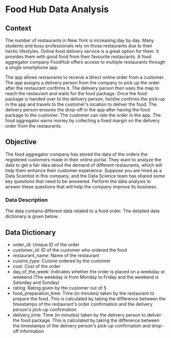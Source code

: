 # Food Hub Data Analysis
## Context

The number of restaurants in New York is increasing day by day. Many students and busy professionals rely on those restaurants due to their hectic lifestyles. Online food delivery service is a great option for them. It provides them with good food from their favourite restaurants. A food aggregator company FoodHub offers access to multiple restaurants through a single smartphone app.

The app allows restaurants to receive a direct online order from a customer. The app assigns a delivery person from the company to pick up the order after the restaurant confirms it. The delivery person then uses the map to reach the restaurant and waits for the food package. Once the food package is handed over to the delivery person, he/she confirms the pick-up in the app and travels to the customer's location to deliver the food. The delivery person ensures the drop-off in the app after having the food package to the customer. The customer can rate the order in the app. The food aggregator earns money by collecting a fixed margin on the delivery order from the restaurants.

## Objective

The food aggregator company has stored the data of the orders the registered customers made in their online portal. They want to analyze the data to get a fair idea about the demand of different restaurants, which will help them enhance their customer experience. Suppose you are hired as a Data Scientist in this company, and the Data Science team has shared some key questions that need to be answered. Perform the data analysis to answer these questions that will help the company improve its business. 

### Data Description

The data contains different data related to a food order. The detailed data dictionary is given below.

## Data Dictionary

* order_id: Unique ID of the order
* customer_id: ID of the customer who ordered the food
* restaurant_name: Name of the restaurant
* cuisine_type: Cuisine ordered by the customer
* cost: Cost of the order
* day_of_the_week: Indicates whether the order is placed on a weekday or weekend (The weekday is from Monday to Friday and the weekend is Saturday and Sunday)
* rating: Rating given by the customer out of 5
* food_preparation_time: Time (in minutes) taken by the restaurant to prepare the food. This is calculated by taking the difference between the timestamps of the restaurant's order confirmation and the delivery person's pick-up confirmation.
* delivery_time: Time (in minutes) taken by the delivery person to deliver the food package. This is calculated by taking the difference between the timestamps of the delivery person's pick-up confirmation and drop-off information



